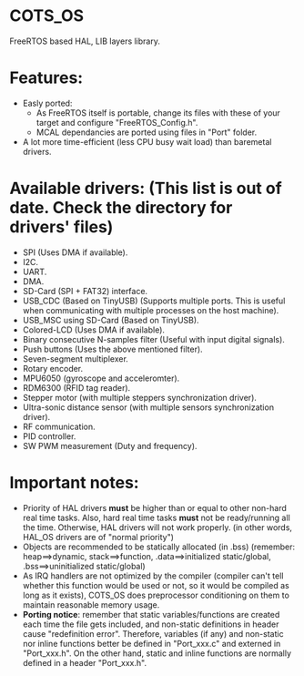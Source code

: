 # COTS_OS
FreeRTOS based HAL, LIB layers library.

# Features:
  * Easly ported:
    * As FreeRTOS itself is portable, change its files with these of your target and configure "FreeRTOS_Config.h".
    * MCAL dependancies are ported using files in "Port" folder.
  * A lot more time-efficient (less CPU busy wait load) than baremetal drivers.
  
# Available drivers: (This list is out of date. Check the directory for drivers' files)
  * SPI (Uses DMA if available).
  * I2C.
  * UART.
  * DMA.
  * SD-Card (SPI + FAT32) interface.
  * USB_CDC (Based on TinyUSB) (Supports multiple ports. This is useful when communicating with multiple processes on the host machine).
  * USB_MSC using SD-Card (Based on TinyUSB).
  * Colored-LCD (Uses DMA if available).
  * Binary consecutive N-samples filter (Useful with input digital signals).
  * Push buttons (Uses the above mentioned filter).
  * Seven-segment multiplexer.
  * Rotary encoder.
  * MPU6050 (gyroscope and acceleromter).
  * RDM6300 (RFID tag reader).
  * Stepper motor (with multiple steppers synchronization driver).
  * Ultra-sonic distance sensor (with multiple sensors synchronization driver).
  * RF communication.
  * PID controller.
  * SW PWM measurement (Duty and frequency).
  
    

# Important notes:
  * Priority of HAL drivers **must** be higher than or equal to other non-hard real time tasks. Also, hard real time tasks **must** not be ready/running all the time. Otherwise, HAL drivers will not work properly. (in other words, HAL_OS drivers are of "normal priority")
  * Objects are recommended to be statically allocated (in .bss) (remember: heap==>dynamic, stack==>function, .data==>initialized static/global, .bss==>uninitialized static/global)
  * As IRQ handlers are not optimized by the compiler (compiler can't tell whether this function would be used or not, so it would be compiled as long as it exists), COTS_OS does preprocessor conditioning on them to maintain reasonable memory usage.
  * **Porting notice**: remember that static variables/functions are created each time the file gets included, and non-static definitions in header cause "redefinition error". Therefore, variables (if any) and non-static nor inline functions better be defined in "Port_xxx.c" and externed in "Port_xxx.h". On the other hand, static and inline functions are normally defined in a header "Port_xxx.h".
